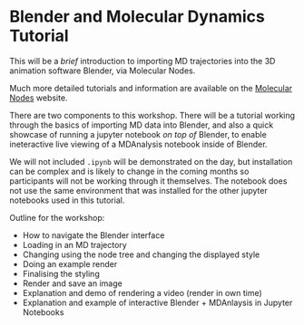 # Blender and Molecular Dynamics Tutorial

This will be a _brief_ introduction to importing MD trajectories into the 3D animation software Blender, via Molecular Nodes.

Much more detailed tutorials and information are available on the [Molecular Nodes](https://bradyajohnston.github.io/MolecularNodes) website.

There are two components to this workshop. There will be a tutorial working through the basics of importing MD data into Blender, and also a quick showcase of running a jupyter notebook _on top of_ Blender, to enable ineteractive live viewing of a MDAnalysis notebook inside of Blender.

We will not included `.ipynb` will be demonstrated on the day, but installation can be complex and is likely to change in the coming months so participants will not be working through it themselves. The notebook does not use the same environment that was installed for the other jupyter notebooks used in this tutorial.

Outline for the workshop: 
- How to navigate the Blender interface
- Loading in an MD trajectory
- Changing using the node tree and changing the displayed style
- Doing an example render
- Finalising the styling
- Render and save an image
- Explanation and demo of rendering a video (render in own time)
- Explanation and example of interactive Blender + MDAnlaysis in Jupyter Notebooks